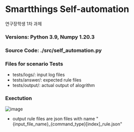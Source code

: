 # Smartthings Self-automation
연구장학생 1차 과제  

### Versions: Python 3.9, Numpy 1.20.3  
### Source Code: ./src/self_automation.py  
### Files for scenario Tests
- tests/logs/: input log files  
- tests/answer/: expected rule files  
- tests/output/: actual output of alogrithm

### Exectution  
![image](https://user-images.githubusercontent.com/72252232/156307324-eec24afc-4203-47ba-af5d-55c1083c5a6b.png)
- output rule files are json files with name "{input_file_name}_{command_type}\[index]_rule.json"
